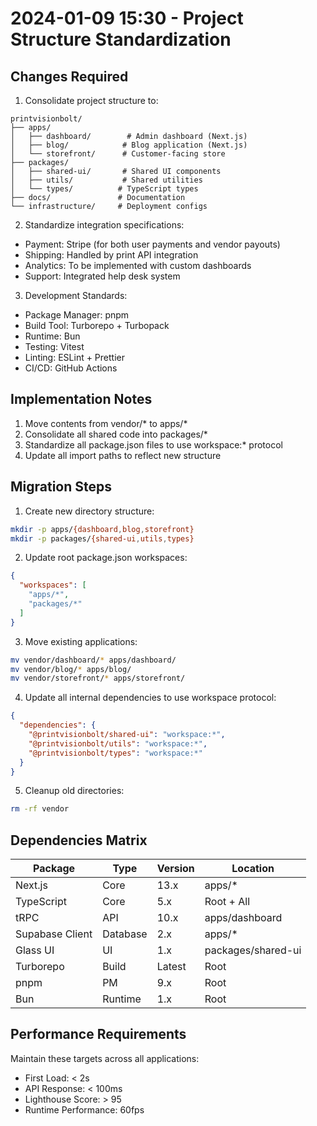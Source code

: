 # 2024-01-09 15:30 - Project Structure Standardization

## Changes Required

1. Consolidate project structure to:
```
printvisionbolt/
├── apps/
│   ├── dashboard/        # Admin dashboard (Next.js)
│   ├── blog/            # Blog application (Next.js)
│   └── storefront/      # Customer-facing store
├── packages/
│   ├── shared-ui/       # Shared UI components
│   ├── utils/           # Shared utilities
│   └── types/          # TypeScript types
├── docs/               # Documentation
└── infrastructure/     # Deployment configs
```

2. Standardize integration specifications:
- Payment: Stripe (for both user payments and vendor payouts)
- Shipping: Handled by print API integration
- Analytics: To be implemented with custom dashboards
- Support: Integrated help desk system

3. Development Standards:
- Package Manager: pnpm
- Build Tool: Turborepo + Turbopack
- Runtime: Bun
- Testing: Vitest
- Linting: ESLint + Prettier
- CI/CD: GitHub Actions

## Implementation Notes

1. Move contents from vendor/* to apps/*
2. Consolidate all shared code into packages/*
3. Standardize all package.json files to use workspace:* protocol
4. Update all import paths to reflect new structure

## Migration Steps

1. Create new directory structure:
```bash
mkdir -p apps/{dashboard,blog,storefront}
mkdir -p packages/{shared-ui,utils,types}
```

2. Update root package.json workspaces:
```json
{
  "workspaces": [
    "apps/*",
    "packages/*"
  ]
}
```

3. Move existing applications:
```bash
mv vendor/dashboard/* apps/dashboard/
mv vendor/blog/* apps/blog/
mv vendor/storefront/* apps/storefront/
```

4. Update all internal dependencies to use workspace protocol:
```json
{
  "dependencies": {
    "@printvisionbolt/shared-ui": "workspace:*",
    "@printvisionbolt/utils": "workspace:*",
    "@printvisionbolt/types": "workspace:*"
  }
}
```

5. Cleanup old directories:
```bash
rm -rf vendor
```

## Dependencies Matrix

| Package          | Type     | Version | Location          |
|-----------------|----------|---------|-------------------|
| Next.js         | Core     | 13.x    | apps/*           |
| TypeScript      | Core     | 5.x     | Root + All       |
| tRPC            | API      | 10.x    | apps/dashboard   |
| Supabase Client | Database | 2.x     | apps/*           |
| Glass UI        | UI       | 1.x     | packages/shared-ui|
| Turborepo       | Build    | Latest  | Root             |
| pnpm            | PM       | 9.x     | Root             |
| Bun             | Runtime  | 1.x     | Root             |

## Performance Requirements

Maintain these targets across all applications:
- First Load: < 2s
- API Response: < 100ms
- Lighthouse Score: > 95
- Runtime Performance: 60fps
